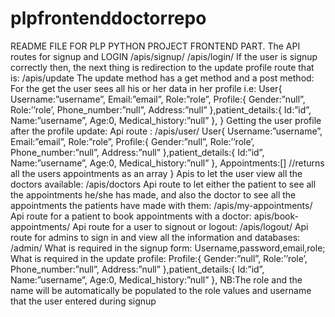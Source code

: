 # plpfrontenddoctorrepo
README FILE FOR PLP PYTHON PROJECT FRONTEND PART.
The API routes for signup and LOGIN 
/apis/signup/
/apis/login/
If the user is signup correctly then, the next thing is redirection to the update profile route that is:
/apis/update
The update method has a get method and a post method:
For the get the user sees all his or her data in her profile i.e:
User{
     Username:”username”,
    Email:”email”,
    Role:”role”,
     Profile:{
          Gender:”null”,
           Role:’’role’,
           Phone_number:”null”,
           Address:”null”
      },patient_details:{
              Id:”id”,
             Name:”username”,
             Age:0,
             Medical_history:”null”
},
}
Getting the user profile after the profile update:
Api route : /apis/user/
User{
     Username:”username”,
    Email:”email”,
    Role:”role”,
     Profile:{
          Gender:”null”,
           Role:’’role’,
           Phone_number:”null”,
           Address:”null”
      },patient_details:{
              Id:”id”,
             Name:”username”,
             Age:0,
             Medical_history:”null”
},
Appointments:[] //returns all the users appointments as an array
}
Apis to let the user view all the doctors available:
/apis/doctors
Api route to let either the patient to see all the appointments he/she has made, and also the doctor to see all the appointments the patients have made with them:
/apis/my-appointments/
Api route for a patient to book appointments with a doctor:
apis/book-appointments/
Api route for a user to signout or logout:
/apis/logout/
Api route for admins to sign in and view all the information and databases:
/admin/
What is required in the signup form:
Username,password,email,role;
What is required in the update profile:
     Profile:{
          Gender:”null”,
           Role:’’role’,
           Phone_number:”null”,
           Address:”null”
      },patient_details:{
              Id:”id”,
             Name:”username”,
             Age:0,
             Medical_history:”null”
},
NB:The role and the name will be automatically be populated to the role values and username that the user entered during signup




